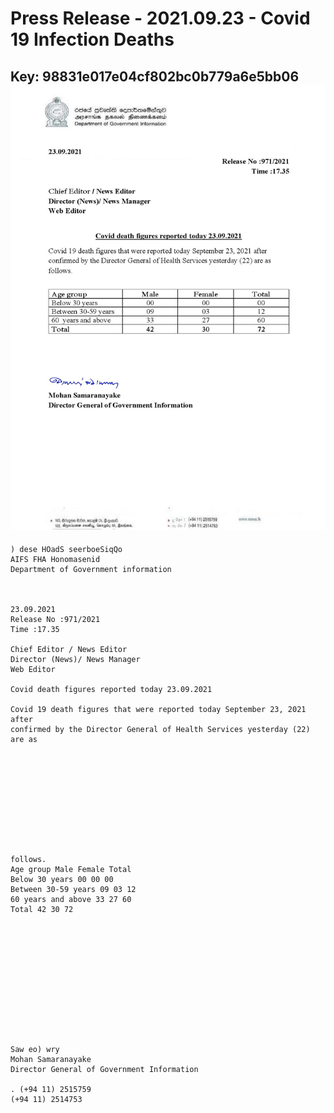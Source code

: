 # Press Release - 2021.09.23 - Covid 19 Infection Deaths 
Key: 98831e017e04cf802bc0b779a6e5bb06 
![img](img/98831e017e04cf802bc0b779a6e5bb06.jpg)
---
```
) dese HOadS seerboeSiqQo
AIFS FHA Honomasenid
Department of Government information

 

23.09.2021
Release No :971/2021
Time :17.35

Chief Editor / News Editor
Director (News)/ News Manager
Web Editor

Covid death figures reported today 23.09.2021

Covid 19 death figures that were reported today September 23, 2021 after
confirmed by the Director General of Health Services yesterday (22) are as

 

 

 

 

 

follows.
Age group Male Female Total
Below 30 years 00 00 00
Between 30-59 years 09 03 12
60 years and above 33 27 60
Total 42 30 72

 

 

 

 

 

 

Saw eo) wry
Mohan Samaranayake
Director General of Government Information

. (+94 11) 2515759
(+94 11) 2514753

 

```
